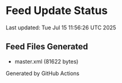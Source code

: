 # Feed Update Status
Last updated: Tue Jul 15 11:56:26 UTC 2025

## Feed Files Generated
- master.xml (81622 bytes)

Generated by GitHub Actions

